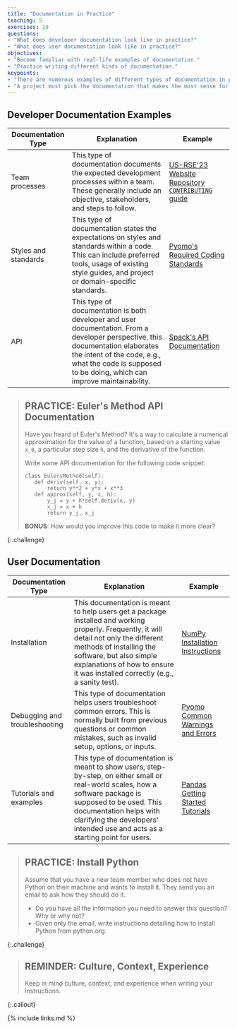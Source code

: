 ```yaml
---
title: "Documentation in Practice"
teaching: 5
exercises: 10
questions:
- "What does developer documentation look like in practice?"
- "What does user documentation look like in practice?"
objectives:
- "Become familiar with real-life examples of documentation."
- "Practice writing different kinds of documentation."
keypoints:
- "There are numerous examples of different types of documentation in practice, each with its own intended purpose."
- "A project must pick the documentation that makes the most sense for its use case and domain."
---
```


## Developer Documentation Examples

| Documentation Type | Explanation | Example |
| ------------------ | ----------- | ------- |
| Team processes | This type of documentation documents the expected development processes within a team. These generally include an objective, stakeholders, and steps to follow. | [US-RSE'23 Website Repository `CONTRIBUTING` guide](https://github.com/USRSE/usrse23/blob/main/CONTRIBUTING.md) |
| Styles and standards | This type of documentation states the expectations on styles and standards within a code. This can include preferred tools, usage of existing style guides, and project or domain-specific standards. | [Pyomo's Required Coding Standards](https://pyomo.readthedocs.io/en/stable/contribution_guide.html#coding-standards) |
| API | This type of documentation is both developer and user documentation. From a developer perspective, this documentation elaborates the intent of the code, e.g., what the code is supposed to be doing, which can improve maintainability. | [Spack's API Documentation](https://spack.readthedocs.io/en/latest/spack.html) |


> ## PRACTICE: Euler's Method API Documentation
>
> Have you heard of Euler's Method? It's a way to calculate a numerical
> approximation for the value of a function, based on a starting value `x_0`,
> a particular step size `h`, and the derivative of the function.
>
> Write some API documentation for the following code snippet:
>
> ```
> class EulersMethod(self):
>    def deriv(self, x, y):
>        return y**2 + y*x + x**3
>    def approx(self, y, x, h):
>        y_j = y + h*self.deriv(x, y)
>        x_j = x + h
>        return y_j, x_j
> ```
>
> **BONUS**: How would you improve this code to make it more clear?
>
{:.challenge}

## User Documentation

| Documentation Type | Explanation | Example |
| ------------------ | ----------- | ------- |
| Installation | This documentation is meant to help users get a package installed and working properly. Frequently, it will detail not only the different methods of installing the software, but also simple explanations of how to ensure it was installed correctly (e.g., a sanity test).  | [NumPy Installation Instructions](https://numpy.org/install/) |
| Debugging and troubleshooting | This type of documentation helps users troubleshoot common errors. This is normally built from previous questions or common mistakes, such as invalid setup, options, or inputs. | [Pyomo Common Warnings and Errors](https://pyomo.readthedocs.io/en/stable/errors.html) |
| Tutorials and examples | This type of documentation is meant to show users, step-by-step, on either small or real-world scales, how a software package is supposed to be used. This documentation helps with clarifying the developers' intended use and acts as a starting point for users. | [Pandas Getting Started Tutorials](https://pandas.pydata.org/docs/getting_started/intro_tutorials/index.html) |

> ## PRACTICE: Install Python
>
> Assume that you have a new team member who does not have Python on their
> machine and wants to install it. They send you an email to ask how they
> should do it.
>
> * Do you have all the information you need to answer this question? Why or why not?
> * Given only the email, write instructions detailing how to install Python from python.org.
>
{:.challenge}

> ## REMINDER: Culture, Context, Experience
> Keep in mind culture, context, and experience when writing your instructions.
>
{:.callout}

{% include links.md %}


